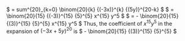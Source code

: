 $ = sum^{20}\_{k=0} \binom{20}{k} {(-3x)}^{k} {(5y)}^{20-k} $
$ = \binom{20}{15} {(-3)}^{15} {5}^{5} x^{15} y^5 $
$ = - \binom{20}{15} {(3)}^{15} {5}^{5} x^{15} y^5 $
Thus, the coefficient of $x^{15}y^{5}$ in the expansion of ${(-3x + 5y)}^{20}$ is $ - \binom{20}{15} {(3)}^{15} {5}^{5} $
